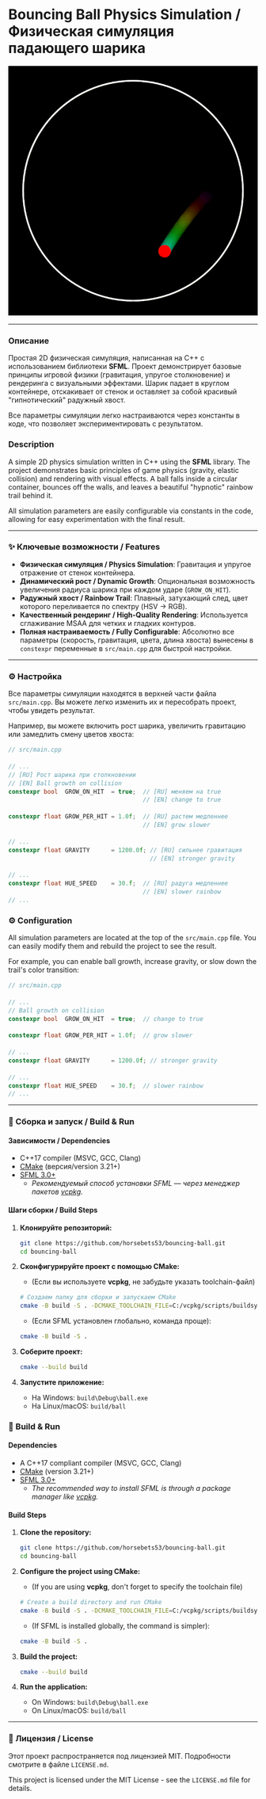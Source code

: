 # Bouncing Ball Physics Simulation / Физическая симуляция падающего шарика

![Simulation Demo](demo.GIF)

---

### Описание
Простая 2D физическая симуляция, написанная на C++ с использованием библиотеки **SFML**. Проект демонстрирует базовые принципы игровой физики (гравитация, упругое столкновение) и рендеринга с визуальными эффектами. Шарик падает в круглом контейнере, отскакивает от стенок и оставляет за собой красивый "гипнотический" радужный хвост.

Все параметры симуляции легко настраиваются через константы в коде, что позволяет экспериментировать с результатом.

### Description
A simple 2D physics simulation written in C++ using the **SFML** library. The project demonstrates basic principles of game physics (gravity, elastic collision) and rendering with visual effects. A ball falls inside a circular container, bounces off the walls, and leaves a beautiful "hypnotic" rainbow trail behind it.

All simulation parameters are easily configurable via constants in the code, allowing for easy experimentation with the final result.

---

### ✨ Ключевые возможности / Features

*   **Физическая симуляция / Physics Simulation**: Гравитация и упругое отражение от стенок контейнера.
*   **Динамический рост / Dynamic Growth**: Опциональная возможность увеличения радиуса шарика при каждом ударе (`GROW_ON_HIT`).
*   **Радужный хвост / Rainbow Trail**: Плавный, затухающий след, цвет которого переливается по спектру (HSV → RGB).
*   **Качественный рендеринг / High-Quality Rendering**: Используется сглаживание MSAA для четких и гладких контуров.
*   **Полная настраиваемость / Fully Configurable**: Абсолютно все параметры (скорость, гравитация, цвета, длина хвоста) вынесены в `constexpr` переменные в `src/main.cpp` для быстрой настройки.

---

### ⚙️ Настройка

Все параметры симуляции находятся в верхней части файла `src/main.cpp`. Вы можете легко изменить их и пересобрать проект, чтобы увидеть результат.

Например, вы можете включить рост шарика, увеличить гравитацию или замедлить смену цветов хвоста:
```cpp
// src/main.cpp

// ...
// [RU] Рост шарика при столкновении
// [EN] Ball growth on collision
constexpr bool  GROW_ON_HIT  = true;  // [RU] меняем на true
                                      // [EN] change to true

constexpr float GROW_PER_HIT = 1.0f;  // [RU] растем медленнее
                                      // [EN] grow slower

// ...
constexpr float GRAVITY      = 1200.0f; // [RU] сильнее гравитация
                                        // [EN] stronger gravity

// ...
constexpr float HUE_SPEED    = 30.f;  // [RU] радуга медленнее
                                      // [EN] slower rainbow
// ...
```

### ⚙️ Configuration

All simulation parameters are located at the top of the `src/main.cpp` file. You can easily modify them and rebuild the project to see the result.

For example, you can enable ball growth, increase gravity, or slow down the trail's color transition:
```cpp
// src/main.cpp

// ...
// Ball growth on collision
constexpr bool  GROW_ON_HIT  = true;  // change to true

constexpr float GROW_PER_HIT = 1.0f;  // grow slower

// ...
constexpr float GRAVITY      = 1200.0f; // stronger gravity

// ...
constexpr float HUE_SPEED    = 30.f;  // slower rainbow
// ...
```

---

### 🚀 Сборка и запуск / Build & Run

#### Зависимости / Dependencies
*   C++17 compiler (MSVC, GCC, Clang)
*   [CMake](https://cmake.org/download/) (версия/version 3.21+)
*   [SFML 3.0+](https://www.sfml-dev.org/download.php)
    *   *Рекомендуемый способ установки SFML — через менеджер пакетов [vcpkg](https://vcpkg.io/en/index.html).*

#### Шаги сборки / Build Steps

1.  **Клонируйте репозиторий:**
    ```bash
    git clone https://github.com/horsebets53/bouncing-ball.git
    cd bouncing-ball
    ```

2.  **Сконфигурируйте проект с помощью CMake:**
    *   (Если вы используете **vcpkg**, не забудьте указать toolchain-файл)
    ```bash
    # Создаем папку для сборки и запускаем CMake
    cmake -B build -S . -DCMAKE_TOOLCHAIN_FILE=C:/vcpkg/scripts/buildsystems/vcpkg.cmake
    ```
    *   (Если SFML установлен глобально, команда проще):
    ```bash
    cmake -B build -S .
    ```

3.  **Соберите проект:**
    ```bash
    cmake --build build
    ```

4.  **Запустите приложение:**
    *   На Windows: `build\Debug\ball.exe`
    *   На Linux/macOS: `build/ball`


### 🚀 Build & Run

#### Dependencies
*   A C++17 compliant compiler (MSVC, GCC, Clang)
*   [CMake](https://cmake.org/download/) (version 3.21+)
*   [SFML 3.0+](https://www.sfml-dev.org/download.php)
    *   *The recommended way to install SFML is through a package manager like [vcpkg](https://vcpkg.io/en/index.html).*

#### Build Steps

1.  **Clone the repository:**
    ```bash
    git clone https://github.com/horsebets53/bouncing-ball.git
    cd bouncing-ball
    ```

2.  **Configure the project using CMake:**
    *   (If you are using **vcpkg**, don't forget to specify the toolchain file)
    ```bash
    # Create a build directory and run CMake
    cmake -B build -S . -DCMAKE_TOOLCHAIN_FILE=C:/vcpkg/scripts/buildsystems/vcpkg.cmake
    ```
    *   (If SFML is installed globally, the command is simpler):
    ```bash
    cmake -B build -S .
    ```

3.  **Build the project:**
    ```bash
    cmake --build build
    ```

4.  **Run the application:**
    *   On Windows: `build\Debug\ball.exe`
    *   On Linux/macOS: `build/ball`


---

### 📄 Лицензия / License

Этот проект распространяется под лицензией MIT. Подробности смотрите в файле `LICENSE.md`.

This project is licensed under the MIT License - see the `LICENSE.md` file for details.
